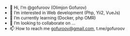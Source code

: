 - 👋 Hi, I’m @gofuroov (Olimjon Gofurov)
- 👀 I’m interested in Web development (Php, Yii2, VueJs)
- 🌱 I’m currently learning (Docker, php OMR)
- 💞️ I’m looking to collaborate on ...
- 📫 How to reach me gofuroov@gmail.com, t.me/gofuroov

